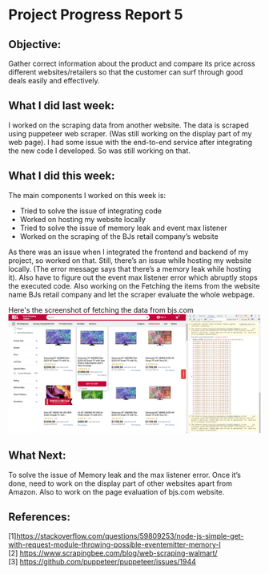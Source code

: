 # Project Progress Report 5

## Objective: 
Gather correct information about the product and compare its price across different websites/retailers so that the customer can surf through good deals easily and effectively. 

## What I did last week: 
I worked on the scraping data from another website. The data is scraped using puppeteer web scraper. (Was still working on the display part of my web page). I had some issue with the end-to-end service after integrating the new code I developed. So was still working on that.

## What I did this week: 
The main components I worked on this week is: 
- Tried to solve the issue of integrating code
- Worked on hosting my website locally
- Tried to solve the issue of memory leak and event max listener
- Worked on the scraping of the BJs retail company’s website  

As there was an issue when I integrated the frontend and backend of my project, so worked on that. Still, there’s an issue while hosting my website locally. (The error message says that there’s a memory leak while hosting it). Also have to figure out the event max listener error which abruptly stops the executed code. Also working on the Fetching the items from the website name BJs retail company and let the scraper evaluate the whole webpage.

Here's the screenshot of fetching the data from bjs.com
![text](https://github.com/tirth-kothari/5130f2022/blob/main/5th_weekly_project_progress_report/Screenshot%202022-11-29%20210235.png)

## What Next: 
To solve the issue of Memory leak and the max listener error. Once it’s done, need to work on the display part of other websites apart from Amazon. Also to work on the page evaluation of bjs.com website.

## References:
[1]https://stackoverflow.com/questions/59809253/node-js-simple-get-with-request-module-throwing-possible-eventemitter-memory-l  
[2] https://www.scrapingbee.com/blog/web-scraping-walmart/  
[3] https://github.com/puppeteer/puppeteer/issues/1944
